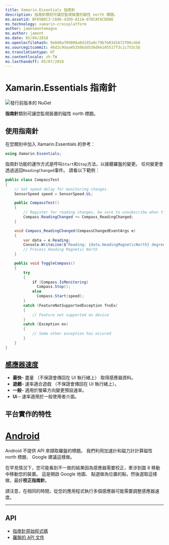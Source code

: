 ```yaml
---
title: Xamarin.Essentials 指南針
description: 指南針類別可讓您監視裝置的磁性 north 標題。
ms.assetid: BF85B0C3-C686-43D9-811A-07DCAF8CDD86
ms.technology: xamarin-crossplatform
author: jamesmontemagno
ms.author: jamont
ms.date: 05/04/2018
ms.openlocfilehash: 9e0d0a709006a0d185a0c79b7b03d1672f06c4b6
ms.sourcegitcommit: 46d3c9daa45350bdd536d9e105517f3c1c753c5b
ms.translationtype: HT
ms.contentlocale: zh-TW
ms.lasthandoff: 05/07/2018
---
```

# <a name="xamarinessentials-compass"></a>Xamarin.Essentials 指南針

![發行前版本的 NuGet](~/media/shared/pre-release.png)

**指南針**類別可讓您監視裝置的磁性 north 標題。

## <a name="using-compass"></a>使用指南針

在您類別中加入 Xamarin.Essentials 的參考：

```csharp
using Xamarin.Essentials;
```

指南針功能的運作方式是呼叫`Start`和`Stop`方法，以接聽羅盤的變更。 任何變更會透過送回`ReadingChanged`事件。 請看以下範例：

```csharp
public class CompassTest
{
    // Set speed delay for monitoring changes.
    SensorSpeed speed = SensorSpeed.Ui;

    public CompassTest()
    {
        // Register for reading changes, be sure to unsubscribe when finished
        Compass.ReadingChanged += Compass_ReadingChanged;
    }

    void Compass_ReadingChanged(CompassChangedEventArgs e)
    {
        var data = e.Reading;
        Console.WriteLine($"Reading: {data.HeadingMagneticNorth} degrees");
        // Process Heading Magnetic North
    }

    public void ToggleCompass()
    {
        try
        {
            if (Compass.IsMonitoring)
              Compass.Stop();
            else
              Compass.Start(speed);
        }
        catch (FeatureNotSupportedException fnsEx)
        {
            // Feature not supported on device
        }
        catch (Exception ex)
        {
            // Some other exception has occured
        }
    }
}
```

## <a name="sensor-speedxrefxamarinessentialssensorspeed"></a>[感應器速度](xref:Xamarin.Essentials.SensorSpeed)

- **最快**– 盡量 （不保證會傳回在 UI 執行緒上） 取得感應器資料。
- **遊戲**– 速率適合遊戲 （不保證會傳回在 UI 執行緒上）。
- **一般**– 適用於螢幕方向變更預設速率。
- **Ui** – 速率適用於一般使用者介面。

## <a name="platform-implementation-specifics"></a>平台實作的特性

# <a name="androidtabandroid"></a>[Android](#tab/android)

Android 不提供 API 來擷取羅盤的標題。 我們利用加速計和磁力計計算磁性 north 標題、 Google 建議這樣做。 

在罕見情況下，您可能看到不一致的結果因為感應器需要校正，牽涉到圖 8 移動中移動您的裝置。 這是開啟 Google 地圖、 點選做為位置的點，然後選取這樣做，最好**校正指南針**。

請注意，在相同的時間，從您的應用程式執行多個感應器可能需要調整感應器速度。

--------------

## <a name="api"></a>API

- [指南針原始程式碼](https://github.com/xamarin/Essentials/tree/master/Essentials/Compass)
- [羅盤的 API 文件](xref:Xamarin.Essentials.Compass)
